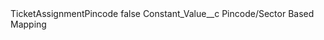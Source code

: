 <?xml version="1.0" encoding="UTF-8"?>
<CustomMetadata xmlns="http://soap.sforce.com/2006/04/metadata" xmlns:xsi="http://www.w3.org/2001/XMLSchema-instance" xmlns:xsd="http://www.w3.org/2001/XMLSchema">
    <label>TicketAssignmentPincode</label>
    <protected>false</protected>
    <values>
        <field>Constant_Value__c</field>
        <value xsi:type="xsd:string">Pincode/Sector Based Mapping</value>
    </values>
</CustomMetadata>
